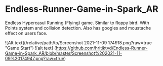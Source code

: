 # Endless-Runner-Game-in-Spark_AR

Endless Hypercasul Running (Flying) game. Similar to floppy bird. With Points system and collision detection. Also has googles and moustache effect on users face.

![Alt text](/relative/path/to/Screenshot 2021-11-09 174918.png?raw=true "Game Start")
![alt text] (https://github.com/hritiktvd/Endless-Runner-Game-in-Spark_AR/blob/master/Screenshot%202021-11-09%20174947.png?raw=true)
